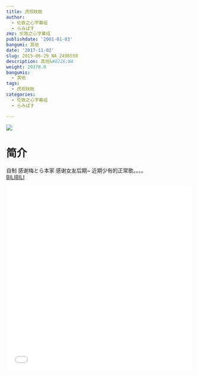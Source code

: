 ```yaml
---
title: 虎视眈眈
author:
  - 伦敦之心字幕组
  - らみぱす
zmz: 伦敦之心字幕组
publishdate: '2001-01-03'
bangumi: 其他
date: '2017-11-02'
slug: 2015-06-29_NA_2496558
description: 其他&#8226;NA
weight: 29378.0
bangumis:
  - 其他
tags:
  - 虎视眈眈
categories:
  - 伦敦之心字幕组
  - らみぱす

---
```

![](https://i.imgur.com/QoF1Kjj.png)
# 简介  
自制 感谢梅とら本家 感谢女友后期~    近期少有的正常歌。。。。    
  [BILIBILI](https://www.bilibili.com/video/av2496558/)

  <iframe src="//www.bilibili.com/html/html5player.html?cid=3909339&aid=2496558" width="100%" height="500" frameborder="0" allowfullscreen="allowfullscreen"></iframe>
